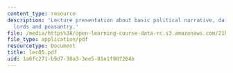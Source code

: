 ```yaml
---
content_type: resource
description: 'Lecture presentation about basic political narrative, daimy?: regional
  lords and peasantry.'
file: /media/https%3A/open-learning-course-data-rc.s3.amazonaws.com/21h-522-japan-in-the-age-of-the-samurai-history-and-film-fall-2006/1a6fc271b9d730a33ee581e1f987264b_lec05.pdf
file_type: application/pdf
resourcetype: Document
title: lec05.pdf
uid: 1a6fc271-b9d7-30a3-3ee5-81e1f987264b
---
```


